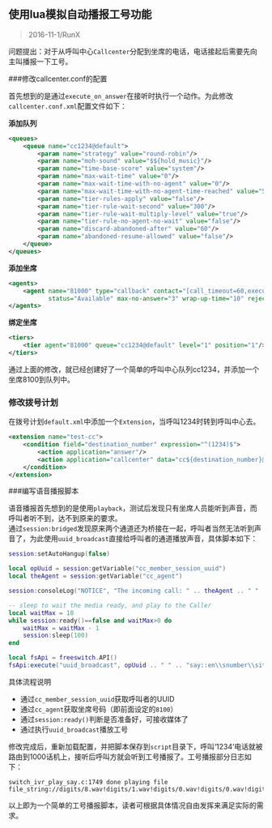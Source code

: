 ## 使用lua模拟自动播报工号功能

> 2016-11-1/RunX

问题提出：对于从呼叫中心`Callcenter`分配到坐席的电话，电话接起后需要先向主叫播报一下工号。  

###修改callcenter.conf的配置

首先想到的是通过`execute_on_answer`在接听时执行一个动作。为此修改`callcenter.conf.xml`配置文件如下： 
 
**添加队列**

```xml
<queues>
	<queue name="cc1234@default">
		<param name="strategy" value="round-robin"/>
		<param name="moh-sound" value="$${hold_music}"/>
		<param name="time-base-score" value="system"/>
		<param name="max-wait-time" value="0"/>
		<param name="max-wait-time-with-no-agent" value="0"/>
		<param name="max-wait-time-with-no-agent-time-reached" value="5"/>
		<param name="tier-rules-apply" value="false"/>
		<param name="tier-rule-wait-second" value="300"/>
		<param name="tier-rule-wait-multiply-level" value="true"/>
		<param name="tier-rule-no-agent-no-wait" value="false"/>
		<param name="discard-abandoned-after" value="60"/>
		<param name="abandoned-resume-allowed" value="false"/>
	</queue>
</queues>
```

**添加坐席**

```xml
<agents>  
	<agent name="81000" type="callback" contact="[call_timeout=60,execute_on_answer='lua sayNumber.lua']user/1000"
	       status="Available" max-no-answer="3" wrap-up-time="10" reject-delay-time="10" busy-delay-time="30" />
</agents>
```  

**绑定坐席**

```xml
<tiers>
	<tier agent="81000" queue="cc1234@default" level="1" position="1"/> 
</tiers>
```  

通过上面的修改，就已经创建好了一个简单的呼叫中心队列cc1234，并添加一个坐席8100到队列中。

### 修改拨号计划

在拨号计划`default.xml`中添加一个`Extension`，当呼叫1234时转到呼叫中心去。

```xml
<extension name="test-cc">
	<condition field="destination_number" expression="^(1234)$">
		<action application="answer"/>
		<action application="callcenter" data="cc${destination_number}@default"/>
	</condition>
</extension>
```

###编写语音播报脚本

语音播报首先想到的是使用`playback`，测试后发现只有坐席人员能听到声音，而呼叫者听不到，达不到原来的要求。  
通过`session:bridged`发现原来两个通道还为桥接在一起，呼叫者当然无法听到声音了，为此使用`uuid_broadcast`直接给呼叫者的通道播放声音，具体脚本如下：

```lua
session:setAutoHangup(false)

local opUuid = session:getVariable("cc_member_session_uuid")
local theAgent = session:getVariable("cc_agent")

session:consoleLog("NOTICE", "The incoming call: " .. theAgent .. " " .. opUuid)

-- sleep to wait the media ready, and play to the Caller
local waitMax = 10
while session:ready()==false and waitMax>0 do
	waitMax = waitMax - 1
	session:sleep(100)
end

local fsApi = freeswitch.API()
fsApi:execute("uuid_broadcast", opUuid .. " " .. "say::en\\snumber\\siterated\\s" .. theAgent)  
```  

具体流程说明

* 通过`cc_member_session_uuid`获取呼叫者的UUID  
* 通过`cc_agent`获取坐席号码（即前面设定的`8100`）
* 通过`session:ready()`判断是否准备好，可接收媒体了  
* 通过执行`uuid_broadcast`播放工号

修改完成后，重新加载配置，并把脚本保存到`script`目录下，呼叫‘1234’电话就被路由到1000话机上，接听后呼叫方就会听到工号播报了。工号播报部分日志如下：

```
switch_ivr_play_say.c:1749 done playing file file_string://digits/8.wav!digits/1.wav!digits/0.wav!digits/0.wav!digits/0.wav
```  

以上即为一个简单的工号播报脚本，读者可根据具体情况自由发挥来满足实际的需求。
